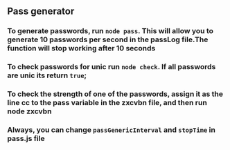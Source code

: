 ## Pass generator

### To generate passwords, run `node pass`. This will allow you to generate 10 passwords per second in the passLog file.The function will stop working after 10 seconds

### To check passwords for unic run `node check`. If all passwords are unic its return `true`;

### To check the strength of one of the passwords, assign it as the line cc to the pass variable in the zxcvbn file, and then run node zxcvbn

### Always, you can change `passGenericInterval` and `stopTime` in pass.js file
